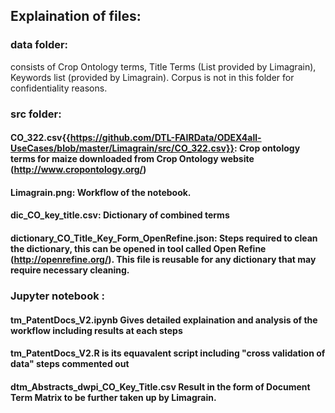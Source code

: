 ## Explaination of files:

### data folder: 
consists of Crop Ontology terms, Title Terms (List provided by Limagrain), Keywords list (provided by Limagrain).
Corpus is not in this folder for confidentiality reasons.

### src folder:  
#### CO_322.csv{{https://github.com/DTL-FAIRData/ODEX4all-UseCases/blob/master/Limagrain/src/CO_322.csv}}: Crop ontology terms for maize downloaded from Crop Ontology website (http://www.cropontology.org/)

#### Limagrain.png: Workflow of the notebook.

#### dic_CO_key_title.csv: Dictionary of combined terms
#### dictionary_CO_Title_Key_Form_OpenRefine.json: Steps required to clean the dictionary, this can be opened in tool called Open Refine (http://openrefine.org/). This file is reusable for any dictionary that may require necessary cleaning.

### Jupyter notebook : 
#### tm_PatentDocs_V2.ipynb Gives detailed explaination and analysis of the workflow including results at each steps
#### tm_PatentDocs_V2.R is its equavalent script including "cross validation of data" steps commented out 
#### dtm_Abstracts_dwpi_CO_Key_Title.csv Result in the form of Document Term Matrix to be further taken up by Limagrain.

